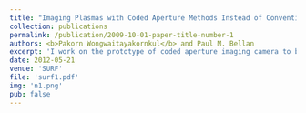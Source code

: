 ```yaml
---
title: "Imaging Plasmas with Coded Aperture Methods Instead of Conventional Optics"
collection: publications
permalink: /publication/2009-10-01-paper-title-number-1
authors: <b>Pakorn Wongwaitayakornkul</b> and Paul M. Bellan
excerpt: 'I work on the prototype of coded aperture imaging camera to be used for imaging X-ray coming from magnetic reconnection.'
date: 2012-05-21
venue: 'SURF'
file: 'surf1.pdf'
img: 'n1.png'
pub: false
---
```

